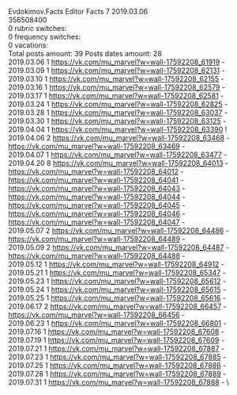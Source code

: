 Evdokimov.Facts	Editor Facts 7 2019.03.06\
356508400\
0 rubric switches:\
0 frequency switches:\
0 vacations:\
Total posts amount: 39	Posts dates amount: 28\
2019.03.06 1 https://vk.com/mu_marvel?w=wall-17592208_61919 - \
2019.03.09 1 https://vk.com/mu_marvel?w=wall-17592208_62131 - \
2019.03.10 1 https://vk.com/mu_marvel?w=wall-17592208_62155 - \
2019.03.16 1 https://vk.com/mu_marvel?w=wall-17592208_62579 - \
2019.03.17 1 https://vk.com/mu_marvel?w=wall-17592208_62581 - \
2019.03.24 1 https://vk.com/mu_marvel?w=wall-17592208_62825 - \
2019.03.28 1 https://vk.com/mu_marvel?w=wall-17592208_63037 - \
2019.03.30 1 https://vk.com/mu_marvel?w=wall-17592208_63125 - \
2019.04.04 1 https://vk.com/mu_marvel?w=wall-17592208_63390 ! \
2019.04.06 2 https://vk.com/mu_marvel?w=wall-17592208_63468 - https://vk.com/mu_marvel?w=wall-17592208_63469 - \
2019.04.07 1 https://vk.com/mu_marvel?w=wall-17592208_63477 - \
2019.04.20 8 https://vk.com/mu_marvel?w=wall-17592208_64013 - https://vk.com/mu_marvel?w=wall-17592208_64012 - https://vk.com/mu_marvel?w=wall-17592208_64041 - https://vk.com/mu_marvel?w=wall-17592208_64043 - https://vk.com/mu_marvel?w=wall-17592208_64044 - https://vk.com/mu_marvel?w=wall-17592208_64045 - https://vk.com/mu_marvel?w=wall-17592208_64046 - https://vk.com/mu_marvel?w=wall-17592208_64047 - \
2019.05.07 2 https://vk.com/mu_marvel?w=wall-17592208_64486 - https://vk.com/mu_marvel?w=wall-17592208_64489 - \
2019.05.09 2 https://vk.com/mu_marvel?w=wall-17592208_64487 - https://vk.com/mu_marvel?w=wall-17592208_64488 - \
2019.05.12 1 https://vk.com/mu_marvel?w=wall-17592208_64912 - \
2019.05.21 1 https://vk.com/mu_marvel?w=wall-17592208_65347 - \
2019.05.23 1 https://vk.com/mu_marvel?w=wall-17592208_65612 - \
2019.05.24 1 https://vk.com/mu_marvel?w=wall-17592208_65615 - \
2019.05.25 1 https://vk.com/mu_marvel?w=wall-17592208_65616 - \
2019.06.17 2 https://vk.com/mu_marvel?w=wall-17592208_66457 - https://vk.com/mu_marvel?w=wall-17592208_66456 - \
2019.06.23 1 https://vk.com/mu_marvel?w=wall-17592208_66801 - \
2019.07.16 1 https://vk.com/mu_marvel?w=wall-17592208_67608 - \
2019.07.19 1 https://vk.com/mu_marvel?w=wall-17592208_67609 - \
2019.07.21 1 https://vk.com/mu_marvel?w=wall-17592208_67887 - \
2019.07.23 1 https://vk.com/mu_marvel?w=wall-17592208_67885 - \
2019.07.25 1 https://vk.com/mu_marvel?w=wall-17592208_67886 - \
2019.07.28 1 https://vk.com/mu_marvel?w=wall-17592208_67889 - \
2019.07.31 1 https://vk.com/mu_marvel?w=wall-17592208_67888 - \
